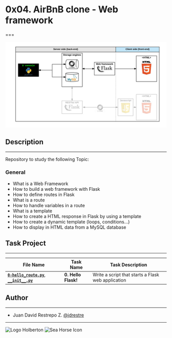 # 0x04. AirBnB clone - Web framework

===

![Diagram Web Framework Flask](https://github.com/jdrestre/pictures-holberton-projects/blob/master/0x04_AirBnB_clone_Web_Framework/hbnb_step3%20diagram%20flask.png)

## Description

---
Repository to study the following Topic:

### General

- What is a Web Framework
- How to build a web framework with Flask
- How to define routes in Flask
- What is a route
- How to handle variables in a route
- What is a template
- How to create a HTML response in Flask by using a template
- How to create a dynamic template (loops, conditions…)
- How to display in HTML data from a MySQL database

## Task Project

---
File Name|Task Name|Task Description
---|---|---
[**`0-hello_route.py`**](https://github.com/jdrestre/AirBnB_clone_v2/blob/master/web_flask/0-hello_route.py), [**`__init__.py`**](https://github.com/jdrestre/AirBnB_clone_v2/blob/master/web_flask/__init__.py)|**0. Hello Flask!**|Write a script that starts a Flask web application

## Author

---

- Juan David Restrepo Z. [@jdrestre](https://twitter.com/jdrestre)

---
![Logo Holberton](https://www.holbertonschool.com/holberton-logo.png) ![Sea Horse Icon](https://intranet.hbtn.io/assets/holberton-logo-coral-27055cb2f875eb10bf3b3942e52a24581bc0667695bdc856d4f08b469b678000.png)
